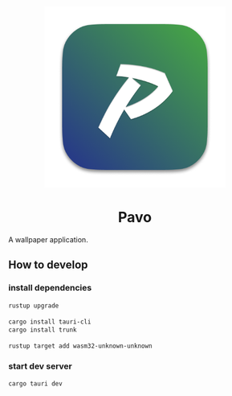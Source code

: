 <p align="center">
  <img src="./pavo.png" width="360px"/>
</p>
<h1 align="center">Pavo</h1>

A wallpaper application.

## How to develop

### install dependencies

```shell
rustup upgrade

cargo install tauri-cli
cargo install trunk

rustup target add wasm32-unknown-unknown
```

### start dev server

```shell
cargo tauri dev
```
